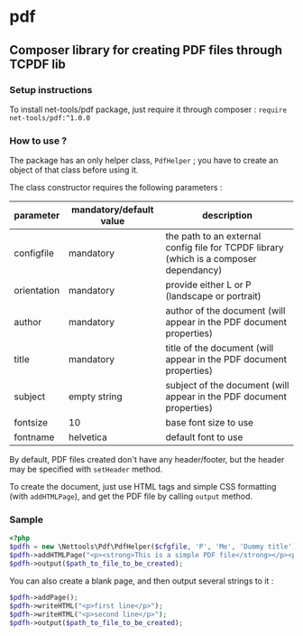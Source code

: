 # pdf


## Composer library for creating PDF files through TCPDF lib

### Setup instructions 

To install net-tools/pdf package, just require it through composer : `require net-tools/pdf:^1.0.0`


### How to use ?

The package has an only helper class, `PdfHelper` ; you have to create an object of that class before using it.

The class constructor requires the following parameters :

parameter   |  mandatory/default value | description
------------|--------------------------|---------------
configfile  | mandatory                | the path to an external config file for TCPDF library (which is a composer dependancy)
orientation | mandatory                | provide either L or P (landscape or portrait)
author      | mandatory                | author of the document (will appear in the PDF document properties)
title       | mandatory                | title of the document (will appear in the PDF document properties)
subject     | empty string             | subject of the document (will appear in the PDF document properties)
fontsize    | 10                       | base font size to use
fontname    | helvetica                | default font to use

By default, PDF files created don't have any header/footer, but the header may be specified with `setHeader` method.

To create the document, just use HTML tags and simple CSS formatting (with `addHTMLPage`), and get the PDF file by calling `output` method.


### Sample 

```php
<?php
$pdfh = new \Nettools\Pdf\PdfHelper($cfgfile, 'P', 'Me', 'Dummy title');
$pdfh->addHTMLPage("<p><strong>This is a simple PDF file</strong></p><p>with two lines. First is bold, the second is in normal print.</p>");
$pdfh->output($path_to_file_to_be_created);
```

You can also create a blank page, and then output several strings to it :
```php
$pdfh->addPage();
$pdfh->writeHTML("<p>first line</p>");
$pdfh->writeHTML("<p>second line</p>");
$pdfh->output($path_to_file_to_be_created);
```

